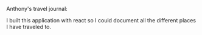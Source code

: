Anthony's travel journal:

I built this application with react so I could document all the different places I have traveled to.
